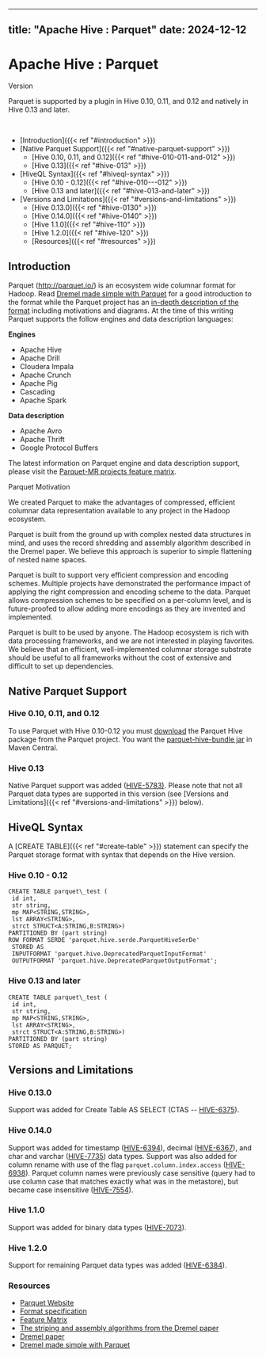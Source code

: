---

title: "Apache Hive : Parquet"
date: 2024-12-12
----------------

# Apache Hive : Parquet

Version

Parquet is supported by a plugin in Hive 0.10, 0.11, and 0.12 and natively in Hive 0.13 and later.

 

* [Introduction]({{< ref "#introduction" >}})
* [Native Parquet Support]({{< ref "#native-parquet-support" >}})
  + [Hive 0.10, 0.11, and 0.12]({{< ref "#hive-010-011-and-012" >}})
  + [Hive 0.13]({{< ref "#hive-013" >}})
* [HiveQL Syntax]({{< ref "#hiveql-syntax" >}})
  + [Hive 0.10 - 0.12]({{< ref "#hive-010---012" >}})
  + [Hive 0.13 and later]({{< ref "#hive-013-and-later" >}})
* [Versions and Limitations]({{< ref "#versions-and-limitations" >}})
  + [Hive 0.13.0]({{< ref "#hive-0130" >}})
  + [Hive 0.14.0]({{< ref "#hive-0140" >}})
  + [Hive 1.1.0]({{< ref "#hive-110" >}})
  + [Hive 1.2.0]({{< ref "#hive-120" >}})
  + [Resources]({{< ref "#resources" >}})

## **Introduction**

Parquet (<http://parquet.io/>) is an ecosystem wide columnar format for Hadoop. Read [Dremel made simple with Parquet](https://blog.twitter.com/2013/dremel-made-simple-with-parquet) for a good introduction to the format while the Parquet project has an [in-depth description of the format](https://github.com/Parquet/parquet-format) including motivations and diagrams. At the time of this writing Parquet supports the follow engines and data description languages:

**Engines**

* Apache Hive
* Apache Drill
* Cloudera Impala
* Apache Crunch
* Apache Pig
* Cascading
* Apache Spark

**Data description**

* Apache Avro
* Apache Thrift
* Google Protocol Buffers

The latest information on Parquet engine and data description support, please visit the [Parquet-MR projects feature matrix](https://github.com/Parquet/parquet-mr).

Parquet Motivation

We created Parquet to make the advantages of compressed, efficient columnar data representation available to any project in the Hadoop ecosystem.

Parquet is built from the ground up with complex nested data structures in mind, and uses the record shredding and assembly algorithm described in the Dremel paper. We believe this approach is superior to simple flattening of nested name spaces.

Parquet is built to support very efficient compression and encoding schemes. Multiple projects have demonstrated the performance impact of applying the right compression and encoding scheme to the data. Parquet allows compression schemes to be specified on a per-column level, and is future-proofed to allow adding more encodings as they are invented and implemented.

Parquet is built to be used by anyone. The Hadoop ecosystem is rich with data processing frameworks, and we are not interested in playing favorites. We believe that an efficient, well-implemented columnar storage substrate should be useful to all frameworks without the cost of extensive and difficult to set up dependencies.

## **Native Parquet Support**

### Hive 0.10, 0.11, and 0.12

To use Parquet with Hive 0.10-0.12 you must [download](http://search.maven.org/#search%7Cga%7C1%7Ca%3A%22parquet-hive-bundle%22) the Parquet Hive package from the Parquet project. You want the [parquet-hive-bundle jar](http://search.maven.org/#search%7Cga%7C1%7Ca%3A%22parquet-hive-bundle%22) in Maven Central.

### Hive 0.13

Native Parquet support was added ([HIVE-5783)](https://issues.apache.org/jira/browse/HIVE-5783). Please note that not all Parquet data types are supported in this version (see [Versions and Limitations]({{< ref "#versions-and-limitations" >}}) below).

## **HiveQL Syntax**

A [CREATE TABLE]({{< ref "#create-table" >}}) statement can specify the Parquet storage format with syntax that depends on the Hive version.

### Hive 0.10 - 0.12

```
CREATE TABLE parquet\_test (
 id int,
 str string,
 mp MAP<STRING,STRING>,
 lst ARRAY<STRING>,
 strct STRUCT<A:STRING,B:STRING>) 
PARTITIONED BY (part string)
ROW FORMAT SERDE 'parquet.hive.serde.ParquetHiveSerDe'
 STORED AS
 INPUTFORMAT 'parquet.hive.DeprecatedParquetInputFormat'
 OUTPUTFORMAT 'parquet.hive.DeprecatedParquetOutputFormat';
```

### Hive 0.13 and later

```
CREATE TABLE parquet\_test (
 id int,
 str string,
 mp MAP<STRING,STRING>,
 lst ARRAY<STRING>,
 strct STRUCT<A:STRING,B:STRING>) 
PARTITIONED BY (part string)
STORED AS PARQUET;
```

## **Versions and Limitations**

### Hive 0.13.0

Support was added for Create Table AS SELECT (CTAS -- [HIVE-6375](https://issues.apache.org/jira/browse/HIVE-6375)).

### Hive 0.14.0

Support was added for timestamp ([HIVE-6394](https://issues.apache.org/jira/browse/HIVE-6394)), decimal ([HIVE-6367](https://issues.apache.org/jira/browse/HIVE-6367)), and char and varchar ([HIVE-7735](https://issues.apache.org/jira/browse/HIVE-7735)) data types. Support was also added for column rename with use of the flag `parquet.column.index.access` ([HIVE-6938](https://issues.apache.org/jira/browse/HIVE-6938)). Parquet column names were previously case sensitive (query had to use column case that matches exactly what was in the metastore), but became case insensitive ([HIVE-7554](https://issues.apache.org/jira/browse/HIVE-7554)).

### Hive 1.1.0

Support was added for binary data types ([HIVE-7073](https://issues.apache.org/jira/browse/HIVE-7073)).

### Hive 1.2.0

Support for remaining Parquet data types was added ([HIVE-6384](https://issues.apache.org/jira/browse/HIVE-6384)).

### **Resources**

* [Parquet Website](http://parquet.io)
* [Format specification](https://github.com/Parquet/parquet-format)
* [Feature Matrix](https://github.com/Parquet/parquet-mr)
* [The striping and assembly algorithms from the Dremel paper](https://github.com/Parquet/parquet-mr/wiki/The-striping-and-assembly-algorithms-from-the-Dremel-paper)
* [Dremel paper](http://research.google.com/pubs/pub36632.html)
* [Dremel made simple with Parquet](https://blog.twitter.com/2013/dremel-made-simple-with-parquet)

